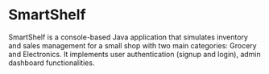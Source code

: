 # SmartShelf
SmartShelf is a console-based Java application that simulates inventory and sales management for a small shop with two main categories: Grocery and Electronics. It implements user authentication (signup and login), admin dashboard functionalities.
